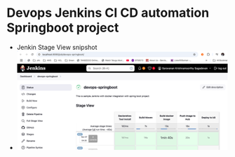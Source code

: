 # Devops Jenkins CI CD automation Springboot project

- Jenkin Stage View snipshot
- ![plot](./jenkin-snipshots.png)
